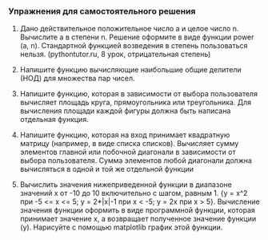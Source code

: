 ### Упражнения для самостоятельного решения

1.	Дано действительное положительное число a и целоe число n.
    Вычислите a в степени n. Решение оформите в виде функции power (a, n).
    Стандартной функцией возведения в степень пользоваться нельзя. (pythontutor.ru, 8 урок, отрицательная степень)
    
2.	Напишите функцию вычисляющие наибольшие общие делители (НОД) для множества пар чисел.

3.	Напишите функцию, которая в зависимости от выбора пользователя вычисляет площадь круга, прямоугольника или треугольника. Для вычисления площади каждой фигуры должна быть написана отдельная функция.

4.	Напишите функцию, которая на вход принимает квадратную матрицу (например, в виде списка списков). Вычисляет сумму элементов главной или побочной диагонали в зависимости от выбора пользователя. Сумма элементов любой диагонали должна вычисляться в одной и той же отдельной функции

5.	Вычислить значения нижеприведенной функции в диапазоне значений x от -10 до 10 включительно с шагом, равным 1. {y = x^2 при -5 <= x <= 5; y = 2*|x|-1 при x < -5;
y = 2x при x > 5}. Вычисление значения функции оформить в виде программной функции, которая принимает значение x, а возвращает полученное значение функции (y). Нарисуйте с помощью matplotlib график этой функции.
